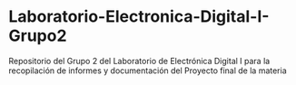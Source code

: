 # Laboratorio-Electronica-Digital-I-Grupo2
Repositorio del Grupo 2 del Laboratorio de Electrónica Digital I para la recopilación de informes y documentación del Proyecto final de la materia
